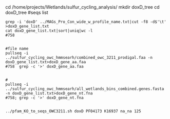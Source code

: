 ##

##
cd /home/projects/Wetlands/sulfur_cycling_analysis/
mkdir doxD_tree
cd doxD_tree
#seqs list
```
grep -i 'doxD' ../MAGs_Pro_Con_wide_w_profile_name.txt|cut -f8 -d$'\t' >doxD_gene_list.txt
cat doxD_gene_list.txt|sort|uniq|wc -l
#758 


#file name 
pullseq -i ../sulfur_cycling_owc_hmmsearh/combined_owc_3211_prodigal.faa -n doxD_gene_list.txt>doxD_gene_aa.faa
#758  grep -c '>' doxD_gene_aa.faa 


#
pullseq -i ../sulfur_cycling_owc_hmmsearh/all_wetlands_bins_combined.genes.fasta -n doxD_gene_list.txt>doxD_gene_nt.fna
#758; grep -c '>' doxD_gene_nt.fna
```

```

../pfam_KO_to_seqs_OWC3211.sh doxD PF04173 K16937 na_na 125

```
